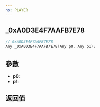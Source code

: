 ```yaml
---
ns: PLAYER
---
```

## _0xA0D3E4F7AAFB7E78

```c
// 0xA0D3E4F7AAFB7E78
Any _0xA0D3E4F7AAFB7E78(Any p0, Any p1);
```


## 參數
* **p0**: 
* **p1**: 

## 返回值
